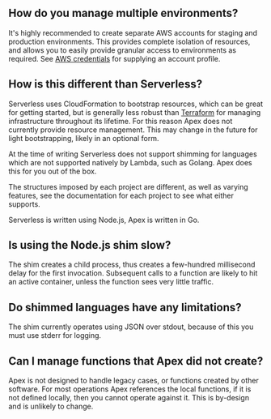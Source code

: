 
## How do you manage multiple environments?

It's highly recommended to create separate AWS accounts for staging and production environments. This provides complete isolation of resources, and allows you to easily provide granular access to environments as required. See [AWS credentials](#aws-credentials) for supplying an account profile.

## How is this different than Serverless?

Serverless uses CloudFormation to bootstrap resources, which can be great for getting started, but is generally less robust than [Terraform](https://github.com/hashicorp/terraform) for managing infrastructure throughout its lifetime. For this reason Apex does not currently provide resource management. This may change in the future for light bootstrapping, likely in an optional form.

At the time of writing Serverless does not support shimming for languages which are not supported natively by Lambda, such as Golang. Apex does this for you out of the box.

The structures imposed by each project are different, as well as varying features, see the documentation for each project to see what either supports.

Serverless is written using Node.js, Apex is written in Go.

## Is using the Node.js shim slow?

The shim creates a child process, thus creates a few-hundred millisecond delay for the first invocation. Subsequent calls to a function are likely to hit an active container, unless the function sees very little traffic.

## Do shimmed languages have any limitations?

The shim currently operates using JSON over stdout, because of this you must use stderr for logging.

## Can I manage functions that Apex did not create?

Apex is not designed to handle legacy cases, or functions created by other software. For most operations Apex references the local functions, if it is not defined locally, then you cannot operate against it. This is by-design and is unlikely to change.
